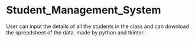 # Student_Management_System
User can input the details of all the students in the class and can download the spreadsheet of the data. made by python and tkinter.
